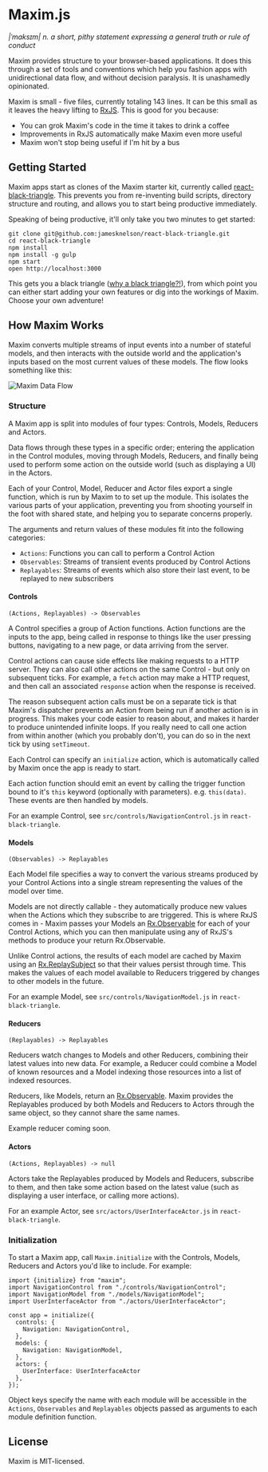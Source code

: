 # Maxim.js

*|ˈmaksɪm| n. a short, pithy statement expressing a general truth or rule of conduct*

Maxim provides structure to your browser-based applications. It does this through a set of tools and conventions which help you fashion apps with unidirectional data flow, and without decision paralysis. It is unashamedly opinionated.

Maxim is small - five files, currently totaling 143 lines. It can be this small as it leaves the heavy lifting to [RxJS](https://github.com/Reactive-Extensions/RxJS). This is good for you because:

- You can grok Maxim's code in the time it takes to drink a coffee
- Improvements in RxJS automatically make Maxim even more useful
- Maxim won't stop being useful if I'm hit by a bus

## Getting Started

Maxim apps start as clones of the Maxim starter kit, currently called [react-black-triangle](https://github.com/jamesknelson/react-black-triangle). This prevents you from re-inventing build scripts, directory structure and routing, and allows you to start being productive immediately.

Speaking of being productive, it'll only take you two minutes to get started:

```
git clone git@github.com:jamesknelson/react-black-triangle.git
cd react-black-triangle
npm install
npm install -g gulp
npm start
open http://localhost:3000
```

This gets you a black triangle ([why a black triangle?!](http://rampantgames.com/blog/?p=7745)), from which point you can either start adding your own features or dig into the workings of Maxim. Choose your own adventure!

## How Maxim Works

Maxim converts multiple streams of input events into a number of stateful models, and then interacts with the outside world and the application's inputs based on the most current values of these models. The flow looks something like this:

![Maxim Data Flow](http://jamesknelson.com/maxim.png)

### Structure

A Maxim app is split into modules of four types: Controls, Models, Reducers and Actors.

Data flows through these types in a specific order; entering the application in the Control modules, moving through Models, Reducers, and finally being used to perform some action on the outside world (such as displaying a UI) in the Actors.

Each of your Control, Model, Reducer and Actor files export a single function, which is run by Maxim to to set up the module. This isolates the various parts of your application, preventing you from shooting yourself in the foot with shared state, and helping you to separate concerns properly.

The arguments and return values of these modules fit into the following categories:

- `Actions`: Functions you can call to perform a Control Action
- `Observables`: Streams of transient events produced by Control Actions
- `Replayables`: Streams of events which also store their last event, to be replayed to new subscribers

#### Controls

`(Actions, Replayables) -> Observables`

A Control specifies a group of Action functions. Action functions are the inputs to the app, being called in response to things like the user pressing buttons, navigating to a new page, or data arriving from the server.

Control actions can cause side effects like making requests to a HTTP server. They can also call other actions on the same Control - but only on subsequent ticks. For example, a `fetch` action may make a HTTP request, and then call an associated `response` action when the response is received.

The reason subsequent action calls must be on a separate tick is that Maxim's dispatcher prevents an Action from being run if another action is in progress. This makes your code easier to reason about, and makes it harder to produce unintended infinite loops. If you really need to call one action from within another (which you probably don't), you can do so in the next tick by using `setTimeout`.

Each Control can specify an `initialize` action, which is automatically called by Maxim once the app is ready to start.

Each action function should emit an event by calling the trigger function bound to it's `this` keyword (optionally with parameters). e.g. `this(data)`. These events are then handled by models.

For an example Control, see `src/controls/NavigationControl.js` in `react-black-triangle`.

#### Models

`(Observables) -> Replayables`

Each Model file specifies a way to convert the various streams produced by your Control Actions into a single stream representing the values of the model over time.

Models are not directly callable - they automatically produce new values when the Actions which they subscribe to are triggered. This is where RxJS comes in - Maxim passes your Models an [Rx.Observable](https://github.com/Reactive-Extensions/RxJS/blob/master/doc/api/core/observable.md) for each of your Control Actions, which you can then manipulate using any of RxJS's methods to produce your return Rx.Observable.

Unlike Control actions, the results of each model are cached by Maxim using an [Rx.ReplaySubject](https://github.com/Reactive-Extensions/RxJS/blob/master/doc/api/subjects/replaysubject.md) so that their values persist through time. This makes the values of each model available to Reducers triggered by changes to other models in the future.

For an example Model, see `src/controls/NavigationModel.js` in `react-black-triangle`.

#### Reducers

`(Replayables) -> Replayables`

Reducers watch changes to Models and other Reducers, combining their latest values into new data. For example, a Reducer could combine a Model of known resources and a Model indexing those resources into a list of indexed resources.

Reducers, like Models, return an [Rx.Observable](https://github.com/Reactive-Extensions/RxJS/blob/master/doc/api/core/observable.md). Maxim provides the Replayables produced by both Models and Reducers to Actors through the same object, so they cannot share the same names.

Example reducer coming soon.

#### Actors

`(Actions, Replayables) -> null`

Actors take the Replayables produced by Models and Reducers, subscribe to them, and then take some action based on the latest value (such as displaying a user interface, or calling more actions).

For an example Actor, see `src/actors/UserInterfaceActor.js` in `react-black-triangle`.

### Initialization

To start a Maxim app, call `Maxim.initialize` with the Controls, Models, Reducers and Actors you'd like to include. For example:

```
import {initialize} from "maxim";
import NavigationControl from "./controls/NavigationControl";
import NavigationModel from "./models/NavigationModel";
import UserInterfaceActor from "./actors/UserInterfaceActor";

const app = initialize({
  controls: {
    Navigation: NavigationControl,
  },
  models: {
    Navigation: NavigationModel,
  },
  actors: {
    UserInterface: UserInterfaceActor
  },
});
```

Object keys specify the name with each module will be accessible in the `Actions`, `Observables` and `Replayables` objects passed as arguments to each module definition function.

## License

Maxim is MIT-licensed.
